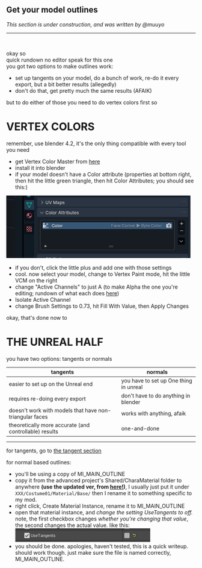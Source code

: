 ## Get your model outlines
*This section is under construction, and was written by @muuyo*

<hr>
<br>

okay so  
quick rundown
no editor speak for this one  
you got two options to make outlines work:
- set up tangents on your model, do a bunch of work, re-do it every export, but a bit better results (allegedly)
- don't do that, get pretty much the same results (AFAIK)

but to do either of those you need to do vertex colors first so
# VERTEX COLORS

remember, use blender 4.2, it's the only thing compatible with every tool you need
- get Vertex Color Master from [here](https://github.com/CGDJay/VertexColorMasterUpdate-blender-3.6-/releases/tag/1.4)
- install it into blender
- if your model doesn't have a Color attribute (properties at bottom right, then hit the little green triangle, then hit Color Attributes; you should see this:)

![Color attribute](./images/image-1.png)
- if you don't, click the little plus and add one with those settings
- cool. now select your model, change to Vertex Paint mode, hit the little VCM on the right
- change "Active Channels" to just A (to make Alpha the one you're editing; rundown of what each does [here](https://docs.google.com/document/d/1ejZ9TrIFNwiawLcFj-XRtaO3Vg9TxD04sR8HKOaRkGI/edit))
- Isolate Active Channel
- change Brush Settings to 0.73, hit Fill With Value, then Apply Changes

okay, that's done
now to
# THE UNREAL HALF
you have two options: tangents or normals

|tangents|normals|
|-|-|
easier to set up on the Unreal end | you have to set up One thing in unreal
requires re-doing every export | don't have to do anything in blender
doesn't work with models that have non-triangular faces | works with anything, afaik
theoretically more accurate (and controllable) results | one-and-done
<hr>

for tangents, go to [the tangent section](../mesh-tangents.md)

for normal based outlines:

- you'll be using a copy of MI_MAIN_OUTLINE
- copy it from the advanced project's Shared/CharaMaterial folder to anywhere **(use the updated ver, from [here!](../ue4/getting-unreal.md))**, I usually just put it under `XXX/Costume01/Material/Base/` then I rename it to something specific to my mod.
- right click, Create Material Instance, rename it to MI_MAIN_OUTLINE
- open that material instance, and *change the setting UseTangents to off.* note, the first checkbox changes *whether you're changing that value*, the second changes the actual value. like this:  
![tangentscheckbox](./images/image-2.png)
- you should be done. apologies, haven't tested, this is a quick writeup. should work though. just make sure the file is named correctly, MI_MAIN_OUTLINE.